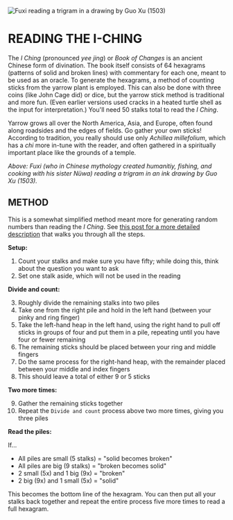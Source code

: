 ![Fuxi reading a trigram in a drawing by Guo Xu (1503)](https://raw.githubusercontent.com/jeffThompson/ChanceAndRandomness/master/ImagesAndMedia/Week03-RandomChoices/GuoXu_FuxiReadingTrigram_1503.jpg)  

# READING THE I-CHING  

The *I Ching* (pronounced *yee jing*) or *Book of Changes* is an ancient Chinese form of divination. The book itself consists of 64 hexagrams (patterns of solid and broken lines) with commentary for each one, meant to be used as an oracle. To generate the hexagrams, a method of counting sticks from the yarrow plant is employed. This can also be done with three coins (like John Cage did) or dice, but the yarrow stick method is traditional and more fun. (Even earlier versions used cracks in a heated turtle shell as the input for interpretation.) You'll need 50 stalks total to read the *I Ching*.

Yarrow grows all over the North America, Asia, and Europe, often found along roadsides and the edges of fields. Go gather your own sticks! According to tradition, you really should use only *Achillea millefolium*, which has a *chi* more in-tune with the reader, and often gathered in a spiritually important place like the grounds of a temple.

*Above: Fuxi (who in Chinese mythology created humanitiy, fishing, and cooking with his sister Nüwa) reading a trigram in an ink drawing by Guo Xu (1503).*

## METHOD  
This is a somewhat simplified method meant more for generating random numbers than reading the *I Ching*. See [this post for a more detailed description](https://www.wikihow.com/Consult-the-I-Ching-Using-Yarrow-Stalk) that walks you through all the steps.  

**Setup:**  
1. Count your stalks and make sure you have fifty; while doing this, think about the question you want to ask  
2. Set one stalk aside, which will not be used in the reading  

**Divide and count:**  

3. Roughly divide the remaining stalks into two piles  
4. Take one from the right pile and hold in the left hand (between your pinky and ring finger)  
5. Take the left-hand heap in the left hand, using the right hand to pull off sticks in groups of four and put them in a pile, repeating until you have four or fewer remaining  
6. The remaining sticks should be placed between your ring and middle fingers  
7. Do the same process for the right-hand heap, with the remainder placed between your middle and index fingers  
8. This should leave a total of either 9 or 5 sticks  

**Two more times:**  

9. Gather the remaining sticks together  
10. Repeat the `Divide and count` process above two more times, giving you three piles  

**Read the piles:**  

If...
- All piles are small (5 stalks) = "solid becomes broken"  
- All piles are big (9 stalks) = "broken becomes solid"  
- 2 small (5x) and 1 big (9x) = "broken"  
- 2 big (9x) and 1 small (5x) = "solid"  

This becomes the bottom line of the hexagram. You can then put all your stalks back together and repeat the entire process five more times to read a full hexagram.

